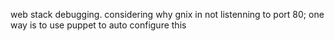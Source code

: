 web stack debugging. considering why gnix in not listenning to port 80;
one way is to use puppet to auto configure this 
